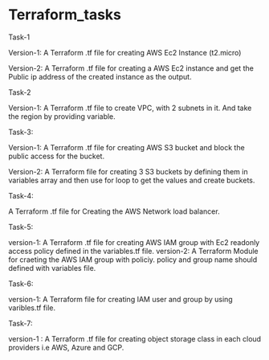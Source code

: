 # Terraform_tasks


Task-1

  Version-1: 
  A Terraform .tf file for creating AWS Ec2 Instance (t2.micro)
  
  Version-2:
  A Terraform .tf file for creating a AWS Ec2 instance and get the Public ip address of the created instance as the output.
  
Task-2

  Version-1:
  A Terraform .tf file to create VPC, with 2 subnets in it. And take the region by providing variable.
  
Task-3:

  Version-1:
  A Terraform .tf file for creating AWS S3 bucket and block the public access for the bucket.

  Version-2:
   A Terraform file for creating 3 S3 buckets by defining them in variables array and then use for loop to get the values and create buckets.

Task-4:

A Terraform .tf file for Creating the AWS Network load balancer.

Task-5:

  version-1: A Terraform .tf file for creating AWS IAM group with Ec2 readonly access policy defined in the variables.tf file.
  version-2: A Terraform Module for craeting the AWS IAM group with policiy. policy and group name should defined with variables file.

Task-6:

  version-1: A Terraform file for creating IAM user and group by using varibles.tf file.
  
Task-7:

  version-1 : A Terraform .tf file for creating object storage class in each cloud providers i.e AWS, Azure and GCP.


